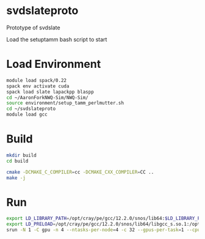 # svdslateproto
Prototype of svdslate

Load the setuptamm bash script to start
# Load Environment
```bash
module load spack/0.22
spack env activate cuda
spack load slate lapackpp blaspp
cd ~/AaronForkNWQ-Sim/NWQ-Sim/
source environment/setup_tamm_perlmutter.sh
cd ~/svdslateproto
module load gcc
```


# Build

```bash
mkdir build
cd build

cmake -DCMAKE_C_COMPILER=cc -DCMAKE_CXX_COMPILER=CC ..
make -j
```

# Run 

```bash
export LD_LIBRARY_PATH=/opt/cray/pe/gcc/12.2.0/snos/lib64:$LD_LIBRARY_PATH
export LD_PRELOAD=/opt/cray/pe/gcc/12.2.0/snos/lib64/libgcc_s.so.1:/opt/cray/pe/gcc/12.2.0/snos/lib64/libstdc++.so.6
srun -N 1 -C gpu -n 4 --ntasks-per-node=4 -c 32 --gpus-per-task=1 --cpu-bind=cores ./svd_slate
```
